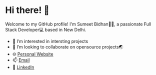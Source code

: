 # Hi there! 👋

Welcome to my GitHub profile! I'm Sumeet Bidhan🥷🏽, a passionate Full Stack Developer💻 based in New Delhi.

* 👀 I’m interested in intersting projects
* 💞️ I’m looking to collaborate on opensource projects🌏
* 🌐 [Personal Website](https://sumeetbidhan.github.io/Portfolio/)
* 📫 [Email](sumeetbidhanwork@gmail.com)
* 📌 [LinkedIn](www.linkedin.com/in/sumeetbidhanwork)


    

